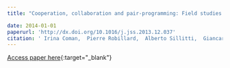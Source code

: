 ```yaml
---
title: "Cooperation, collaboration and pair-programming: Field studies on backup behavior"

date: 2014-01-01
paperurl: 'http://dx.doi.org/10.1016/j.jss.2013.12.037'
citation: ' Irina Coman,  Pierre Robillard,  Alberto Sillitti,  Giancarlo Succi, &quot;Cooperation, collaboration and pair-programming: Field studies on backup behavior.&quot;, 2014.'
---
```

[Access paper here](http://dx.doi.org/10.1016/j.jss.2013.12.037){:target="_blank"}

